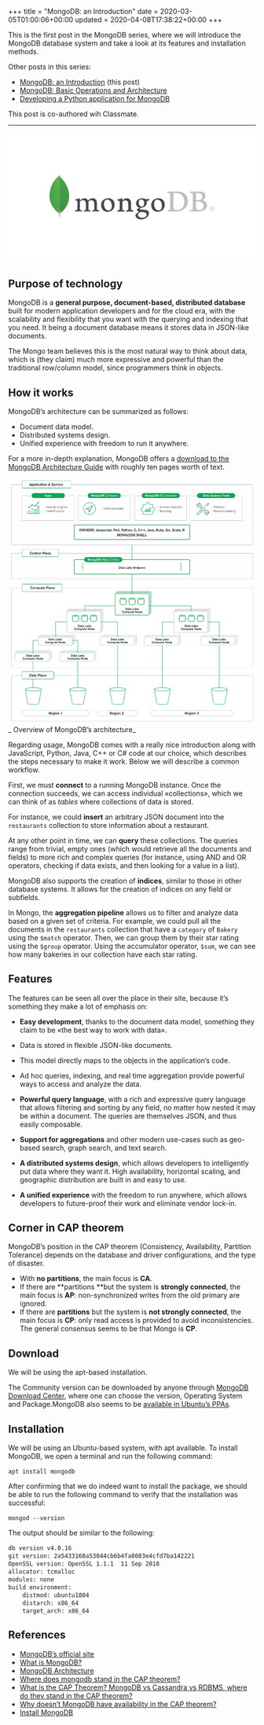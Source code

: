+++
title = "MongoDB: an Introduction"
date = 2020-03-05T01:00:06+00:00
updated = 2020-04-08T17:38:22+00:00
+++

This is the first post in the MongoDB series, where we will introduce the MongoDB database system and take a look at its features and installation methods.

Other posts in this series:

* [MongoDB: an Introduction](/blog/ribw/mongodb-an-introduction/) (this post)
* [MongoDB: Basic Operations and Architecture](/blog/ribw/mongodb-basic-operations-and-architecture/)
* [Developing a Python application for MongoDB](/blog/ribw/developing-a-python-application-for-mongodb/)

This post is co-authored wih Classmate.

----------

![NoSQL database – MongoDB – First delivery](mongodb.png)

## Purpose of technology

MongoDB is a **general purpose, document-based, distributed database** built for modern application developers and for the cloud era, with the scalability and flexibility that you want with the querying and indexing that you need. It being a document database means it stores data in JSON-like documents.

The Mongo team believes this is the most natural way to think about data, which is (they claim) much more expressive and powerful than the traditional row/column model, since programmers think in objects.

## How it works

MongoDB’s architecture can be summarized as follows:

* Document data model.
* Distributed systems design.
* Unified experience with freedom to run it anywhere.

For a more in-depth explanation, MongoDB offers a [download to the MongoDB Architecture Guide](https://www.mongodb.com/collateral/mongodb-architecture-guide) with roughly ten pages worth of text.

![](knGHenfTGA4kzJb1PHmS9EQvtZl2QlhbIPN15M38m8fZfZf7ODwYfhf0Tltr.png)
_ Overview of MongoDB’s architecture_

Regarding usage, MongoDB comes with a really nice introduction along with JavaScript, Python, Java, C++ or C# code at our choice, which describes the steps necessary to make it work. Below we will describe a common workflow.

First, we must **connect** to a running MongoDB instance. Once the connection succeeds, we can access individual «collections», which we can think of as _tables_ where collections of data is stored.

For instance, we could **insert** an arbitrary JSON document into the `restaurants` collection to store information about a restaurant.

At any other point in time, we can **query** these collections. The queries range from trivial, empty ones (which would retrieve all the documents and fields) to more rich and complex queries (for instance, using AND and OR operators, checking if data exists, and then looking for a value in a list).

MongoDB also supports the creation of **indices**, similar to those in other database systems. It allows for the creation of indices on any field or subfields.

In Mongo, the **aggregation pipeline** allows us to filter and analyze data based on a given set of criteria. For example, we could pull all the documents in the `restaurants` collection that have a `category` of `Bakery` using the `$match` operator. Then, we can group them by their star rating using the `$group` operator. Using the accumulator operator, `$sum`, we can see how many bakeries in our collection have each star rating.

## Features

The features can be seen all over the place in their site, because it’s something they make a lot of emphasis on:

* **Easy development**, thanks to the document data model, something they claim to be «the best way to work with data».
* Data is stored in flexible JSON-like documents.
* This model directly maps to the objects in the application’s code.
* Ad hoc queries, indexing, and real time aggregation provide powerful ways to access and analyze the data.

* **Powerful query language**, with a rich and expressive query language that allows filtering and sorting by any field, no matter how nested it may be within a document. The queries are themselves JSON, and thus easily composable.
* **Support for aggregations** and other modern use-cases such as geo-based search, graph search, and text search.
* **A distributed systems design**, which allows developers to intelligently put data where they want it. High availability, horizontal scaling, and geographic distribution are built in and easy to use.
* **A unified experience** with the freedom to run anywhere, which allows developers to future-proof their work and eliminate vendor lock-in.

## Corner in CAP theorem

MongoDB’s position in the CAP theorem (Consistency, Availability, Partition Tolerance) depends on the database and driver configurations, and the type of disaster.

* With **no partitions**, the main focus is **CA**.
* If there are **partitions **but the system is **strongly connected**, the main focus is **AP**: non-synchronized writes from the old primary are ignored.
* If there are **partitions** but the system is **not strongly connected**, the main focus is **CP**: only read access is provided to avoid inconsistencies.
The general consensus seems to be that Mongo is **CP**.

## Download

We will be using the apt-based installation.

The Community version can be downloaded by anyone through [MongoDB Download Center](https://www.mongodb.com/download-center/community), where one can choose the version, Operating System and Package.MongoDB also seems to be [available in Ubuntu’s PPAs](https://packages.ubuntu.com/eoan/mongodb).

## Installation

We will be using an Ubuntu-based system, with apt available. To install MongoDB, we open a terminal and run the following command:

```
apt install mongodb
```

After confirming that we do indeed want to install the package, we should be able to run the following command to verify that the installation was successful:

```
mongod --version
```

The output should be similar to the following:

```
db version v4.0.16
git version: 2a5433168a53044cb6b4fa8083e4cfd7ba142221
OpenSSL version: OpenSSL 1.1.1  11 Sep 2018
allocator: tcmalloc
modules: none
build environment:
	distmod: ubuntu1804
	distarch: x86_64
	target_arch: x86_64
```

## References

* [MongoDB’s official site](https://www.mongodb.com/)
* [What is MongoDB?](https://www.mongodb.com/what-is-mongodb)
* [MongoDB Architecture](https://www.mongodb.com/mongodb-architecture)
* [Where does mongodb stand in the CAP theorem?](https://stackoverflow.com/q/11292215/4759433)
* [What is the CAP Theorem? MongoDB vs Cassandra vs RDBMS, where do they stand in the CAP theorem?](https://medium.com/@bikas.katwal10/mongodb-vs-cassandra-vs-rdbms-where-do-they-stand-in-the-cap-theorem-1bae779a7a15)
* [Why doesn’t MongoDB have availability in the CAP theorem?](https://www.quora.com/Why-doesnt-MongoDB-have-availability-in-the-CAP-theorem)
* [Install MongoDB](https://docs.mongodb.com/manual/installation/)